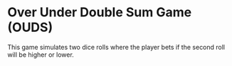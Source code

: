 # Over Under Double Sum Game (OUDS)
This game simulates two dice rolls where the player bets if the second roll will be higher or lower.
